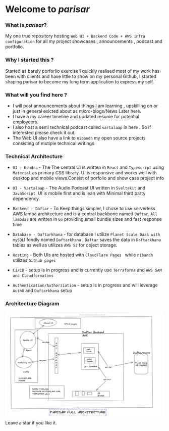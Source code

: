 # Welcome to _parisar_ 

### What is _parisar_?

  My one true repository hosting `Web UI + Backend Code + AWS infra configuration` for all my project showcases , announcements , podcast and portfolio.


### Why I started this ?

Started as barely porforlio exercise I quickly realised most of my work has been with clients and have little to show on my personal Github, I started shaping  parisar to become my long term application to express my self.

### What will you find here ?
- I will post announcements about things I am learning , upskilling on or just in general exicted about as micro-blogs/News Later here.
- I have a my career timeline and updated resume for potential employeers.
- I also host a semi technical podcast called
  `vartalaap` in here .
So if interested please check it out.
- The Web UI also have a link to `nibandh` my open source projects consisting of mutiple technical writings


### Technical Architecture
- `UI - Kendra` - The The central UI is written in `React` and `Typescript` using `Material` as primary CSS library. UI is responsive and works well with desktop and mobile views.Consist of porfolio and show case project info

- `UI - Vartalaap` - The Audio Podcast UI written in `Sveltekit` and `JavaScript`. UI is mobile first and is lean with Minimal third party dependency. 

- `Backend - Daftar` - To Keep things simpler, I chose to use serverless AWS lamba architecture and is a central backbone named `Daftar`. `All lambdas` are written in `Go` providing small bundle sizes and fast response time

- `Database - Daftarkhana` - for database I utilize `Planet Scale DaaS with mySQL`I fondly named `Daftarkhana` .  `Daftar` saves the data in `Daftarkhana` tables as well as utilizes `AWS S3` for object storage.

- `Hosting` - Both UIs are hosted with `CloudFlare Pages ` while `nibandh ` utilizes `Github pages`

- `CI/CD` - setup is in progress and is currently use `Terraforms` and `AWS SAM and Cloudformatons`

- `Authentication/Authorziation` - setup is in progress and will leverage `Auth0` and `Daftarkhana` setup


### Architecture Diagram

![Alt text](/assets/fullarch.png)
Leave a star if you like it.

